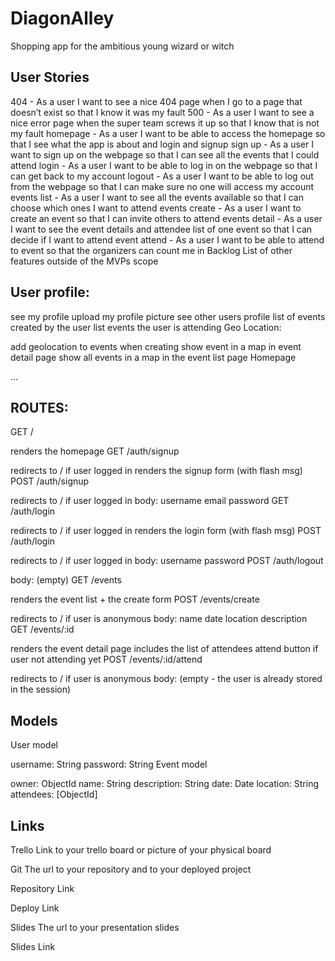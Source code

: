 # DiagonAlley
Shopping app for the ambitious young wizard or witch

## User Stories
404 - As a user I want to see a nice 404 page when I go to a page that doesn’t exist so that I know it was my fault
500 - As a user I want to see a nice error page when the super team screws it up so that I know that is not my fault
homepage - As a user I want to be able to access the homepage so that I see what the app is about and login and signup
sign up - As a user I want to sign up on the webpage so that I can see all the events that I could attend
login - As a user I want to be able to log in on the webpage so that I can get back to my account
logout - As a user I want to be able to log out from the webpage so that I can make sure no one will access my account
events list - As a user I want to see all the events available so that I can choose which ones I want to attend
events create - As a user I want to create an event so that I can invite others to attend
events detail - As a user I want to see the event details and attendee list of one event so that I can decide if I want to attend
event attend - As a user I want to be able to attend to event so that the organizers can count me in
Backlog
List of other features outside of the MVPs scope

## User profile:

see my profile
upload my profile picture
see other users profile
list of events created by the user
list events the user is attending
Geo Location:

add geolocation to events when creating
show event in a map in event detail page
show all events in a map in the event list page
Homepage

...
## ROUTES:
GET /

renders the homepage
GET /auth/signup

redirects to / if user logged in
renders the signup form (with flash msg)
POST /auth/signup

redirects to / if user logged in
body:
username
email
password
GET /auth/login

redirects to / if user logged in
renders the login form (with flash msg)
POST /auth/login

redirects to / if user logged in
body:
username
password
POST /auth/logout

body: (empty)
GET /events

renders the event list + the create form
POST /events/create

redirects to / if user is anonymous
body:
name
date
location
description
GET /events/:id

renders the event detail page
includes the list of attendees
attend button if user not attending yet
POST /events/:id/attend

redirects to / if user is anonymous
body: (empty - the user is already stored in the session)

## Models
User model

username: String
password: String
Event model

owner: ObjectId<User>
name: String
description: String
date: Date
location: String
attendees: [ObjectId<User>]
  
## Links
Trello
Link to your trello board or picture of your physical board

Git
The url to your repository and to your deployed project

Repository Link

Deploy Link

Slides
The url to your presentation slides

Slides Link
